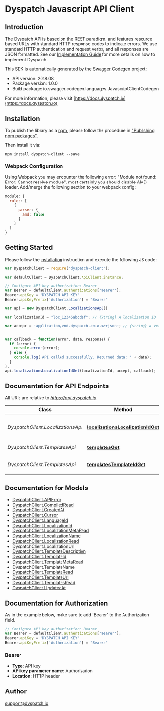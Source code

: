 # Dyspatch Javascript API Client

## Introduction

The Dyspatch API is based on the REST paradigm, and features resource based URLs with standard 
HTTP response codes to indicate errors. We use standard HTTP authentication and request verbs, 
and all responses are JSON formatted. See our [Implementation Guide](https://docs.dyspatch.io/development/implementing_dyspatch/)
for more details on how to implement Dyspatch. 

This SDK is automatically generated by the [Swagger Codegen](https://github.com/swagger-api/swagger-codegen) project:

- API version: 2018.08
- Package version: 1.0.0
- Build package: io.swagger.codegen.languages.JavascriptClientCodegen

For more information, please visit [https://docs.dyspatch.io](https://docs.dyspatch.io)

## Installation

To publish the library as a [npm](https://www.npmjs.com/),
please follow the procedure in ["Publishing npm packages"](https://docs.npmjs.com/getting-started/publishing-npm-packages).

Then install it via:

```shell
npm install dyspatch-client --save
```

### Webpack Configuration

Using Webpack you may encounter the following error: "Module not found: Error:
Cannot resolve module", most certainly you should disable AMD loader. Add/merge
the following section to your webpack config:

```javascript
module: {
  rules: [
    {
      parser: {
        amd: false
      }
    }
  ]
}
```

## Getting Started

Please follow the [installation](#installation) instruction and execute the following JS code:

```javascript
var DyspatchClient = require('dyspatch-client');

var defaultClient = DyspatchClient.ApiClient.instance;

// Configure API key authorization: Bearer
var Bearer = defaultClient.authentications['Bearer'];
Bearer.apiKey = "DYSPATCH_API_KEY"
Bearer.apiKeyPrefix['Authorization'] = "Bearer"

var api = new DyspatchClient.LocalizationsApi()

var localizationId = "loc_12345abcdef"; // {String} A localization ID

var accept = "application/vnd.dyspatch.2018.08+json"; // {String} A version of the API that should be used for the request. For example, to use version \"2018.08\", set the value to \"application/vnd.dyspatch.2018.08+json\"


var callback = function(error, data, response) {
  if (error) {
    console.error(error);
  } else {
    console.log('API called successfully. Returned data: ' + data);
  }
};
api.localizationsLocalizationIdGet(localizationId, accept, callback);

```

## Documentation for API Endpoints

All URIs are relative to *https://api.dyspatch.io*

Class | Method | HTTP request | Description
------------ | ------------- | ------------- | -------------
*DyspatchClient.LocalizationsApi* | [**localizationsLocalizationIdGet**](docs/LocalizationsApi.md#localizationsLocalizationIdGet) | **GET** /localizations/{localizationId} | Get Localization Object by ID
*DyspatchClient.TemplatesApi* | [**templatesGet**](docs/TemplatesApi.md#templatesGet) | **GET** /templates | List Templates
*DyspatchClient.TemplatesApi* | [**templatesTemplateIdGet**](docs/TemplatesApi.md#templatesTemplateIdGet) | **GET** /templates/{templateId} | Get Template by ID


## Documentation for Models

 - [DyspatchClient.APIError](docs/APIError.md)
 - [DyspatchClient.CompiledRead](docs/CompiledRead.md)
 - [DyspatchClient.CreatedAt](docs/CreatedAt.md)
 - [DyspatchClient.Cursor](docs/Cursor.md)
 - [DyspatchClient.LanguageId](docs/LanguageId.md)
 - [DyspatchClient.LocalizationId](docs/LocalizationId.md)
 - [DyspatchClient.LocalizationMetaRead](docs/LocalizationMetaRead.md)
 - [DyspatchClient.LocalizationName](docs/LocalizationName.md)
 - [DyspatchClient.LocalizationRead](docs/LocalizationRead.md)
 - [DyspatchClient.LocalizationUrl](docs/LocalizationUrl.md)
 - [DyspatchClient.TemplateDescription](docs/TemplateDescription.md)
 - [DyspatchClient.TemplateId](docs/TemplateId.md)
 - [DyspatchClient.TemplateMetaRead](docs/TemplateMetaRead.md)
 - [DyspatchClient.TemplateName](docs/TemplateName.md)
 - [DyspatchClient.TemplateRead](docs/TemplateRead.md)
 - [DyspatchClient.TemplateUrl](docs/TemplateUrl.md)
 - [DyspatchClient.TemplatesRead](docs/TemplatesRead.md)
 - [DyspatchClient.UpdatedAt](docs/UpdatedAt.md)


## Documentation for Authorization

As in the example below, make sure to add 'Bearer' to the Authorization field.

```javascript
// Configure API key authorization: Bearer
var Bearer = defaultClient.authentications['Bearer'];
Bearer.apiKey = "DYSPATCH_API_KEY"
Bearer.apiKeyPrefix['Authorization'] = "Bearer"
```

### Bearer

- **Type**: API key
- **API key parameter name**: Authorization
- **Location**: HTTP header


## Author

support@dyspatch.io

